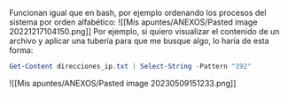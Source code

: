 Funcionan igual que en bash, por ejemplo ordenando los procesos del sistema por orden alfabético:
![[Mis apuntes/ANEXOS/Pasted image 20221217104150.png]]
Por ejemplo, si quiero visualizar el contenido de un archivo y aplicar una tubería para que me busque algo, lo haría de esta forma:
```powershell
Get-Content direcciones_ip.txt | Select-String -Pattern "192"
```
![[Mis apuntes/ANEXOS/Pasted image 20230509151233.png]]